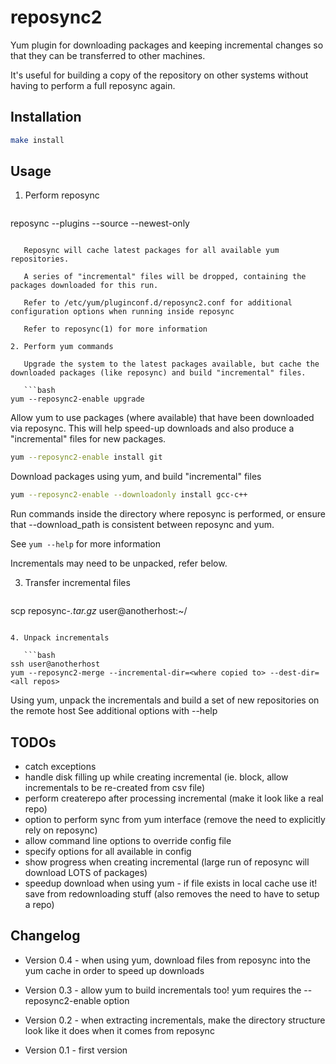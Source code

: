 # reposync2

Yum plugin for downloading packages and keeping incremental changes so that they can be transferred to other machines.

It's useful for building a copy of the repository on other systems without having to perform a full reposync again.

## Installation 

```bash
make install
```

## Usage

1. Perform reposync

   ```bash
reposync --plugins --source --newest-only
```

   Reposync will cache latest packages for all available yum repositories.
   
   A series of "incremental" files will be dropped, containing the packages downloaded for this run.
   
   Refer to /etc/yum/pluginconf.d/reposync2.conf for additional configuration options when running inside reposync
   
   Refer to reposync(1) for more information

2. Perform yum commands

   Upgrade the system to the latest packages available, but cache the downloaded packages (like reposync) and build "incremental" files.

   ```bash
yum --reposync2-enable upgrade
```

   Allow yum to use packages (where available) that have been downloaded via reposync. This will help speed-up downloads and also produce a "incremental" files for new packages.

   ```bash
yum --reposync2-enable install git
```

   Download packages using yum, and build "incremental" files

   ```bash
yum --reposync2-enable --downloadonly install gcc-c++
```

   Run commands inside the directory where reposync is performed, or ensure that --download_path is consistent between reposync and yum.

   See ```yum --help``` for more information

   Incrementals may need to be unpacked, refer below.

3. Transfer incremental files

   ```bash
scp reposync-*.tar.gz* user@anotherhost:~/
```

4. Unpack incrementals

   ```bash
ssh user@anotherhost
yum --reposync2-merge --incremental-dir=<where copied to> --dest-dir=<all repos>
```

   Using yum, unpack the incrementals and build a set of new repositories on the remote host
   See additional options with --help

## TODOs

* catch exceptions
* handle disk filling up while creating incremental (ie. block, allow incrementals to be re-created from csv file)
* perform createrepo after processing incremental (make it look like a real repo)
* option to perform sync from yum interface (remove the need to explicitly rely on reposync)
* allow command line options to override config file
* specify options for all available in config
* show progress when creating incremental (large run of reposync will download LOTS of packages)
* speedup download when using yum - if file exists in local cache use it! save from redownloading stuff (also removes the need to have to setup a repo)

## Changelog

* Version 0.4 - when using yum, download files from reposync into the yum cache in order to speed up downloads

* Version 0.3 - allow yum to build incrementals too! yum requires the --reposync2-enable option

* Version 0.2 - when extracting incrementals, make the directory structure look like it does when it comes from reposync

* Version 0.1 - first version

